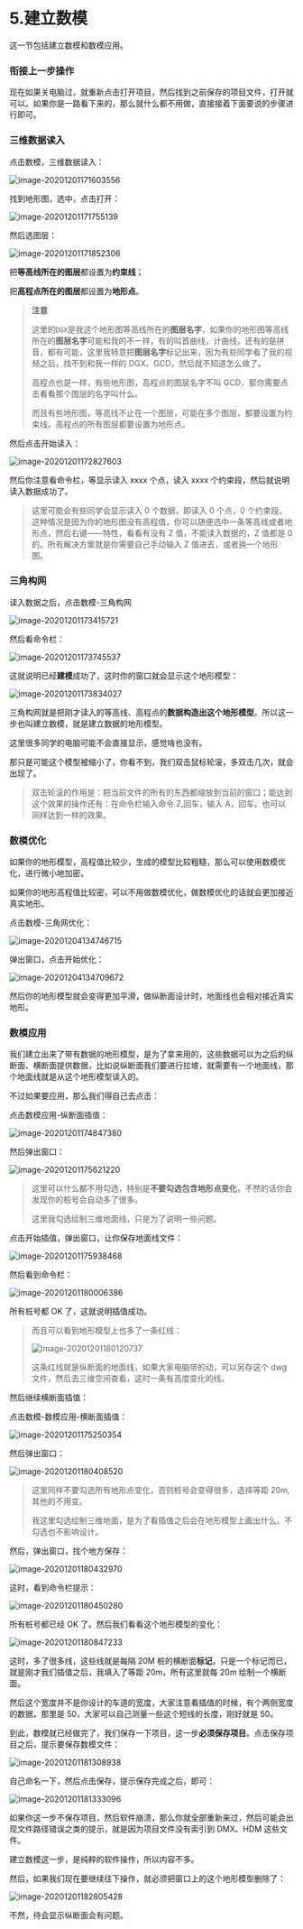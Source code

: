 # 5.建立数模

这一节包括建立数模和数模应用。

### 衔接上一步操作

现在如果关电脑过，就重新点击打开项目，然后找到之前保存的项目文件，打开就可以。如果你是一路看下来的，那么就什么都不用做，直接接着下面要说的步骤进行即可。

### 三维数据读入

点击数模，三维数据读入：

![image-20201201171603556](./05/23bf10c4cf0c4782bd14b8e67edd9bbd.webp)

找到地形图，选中，点击打开：

![image-20201201171755139](./05/f21aed8ab2124eed99943b497a2d8cef.webp)

然后选图层：

![image-20201201171852306](./05/41374719b7dc42c285c959c9eb5ed282.webp)

把**等高线所在的图层**都设置为**约束线**；

把**高程点所在的图层**都设置为**地形点**。

> **注意**
>
> 这里的`DGX`是我这个地形图等高线所在的**图层名字**，如果你的地形图等高线所在的**图层名字**可能和我的不一样，有的叫首曲线，计曲线，还有的是拼音，都有可能，这里我特意把**图层名字**标记出来，因为有些同学看了我的视频之后，找不到和我一样的 DGX、GCD，然后就不知道怎么做了。
>
> 高程点也是一样，有些地形图，高程点的图层名字不叫 GCD，那你需要点击看看那个图层的名字叫什么。
>
> 而且有些地形图，等高线不止在一个图层，可能在多个图层，都要设置为约束线。高程点的所有图层都要设置为地形点。

然后点击开始读入：

![image-20201201172827603](./05/f793747d85e748ff925cfde6e556fa77.webp)

然后你注意看命令栏，等显示读入 xxxx 个点，读入 xxxx 个约束段，然后就说明读入数据成功了。

> 这里可能会有些同学会显示读入 0 个数据，即读入 0 个点，0 个约束段。这种情况是因为你的地形图没有高程值，你可以随便选中一条等高线或者地形点，然后右键——特性，看看有没有 Z 值，不能读入数据的，Z 值都是 0 的。所有解决方案就是你需要自己手动输入 Z 值进去，或者换一个地形图。

### 三角构网

读入数据之后，点击数模-三角构网

![image-20201201173415721](./05/be1ca89ec53a4f5e93b852e7561ac09f.webp)

然后看命令栏：

![image-20201201173745537](./05/c88f69da1fb941529483741304d03e99.webp)

这就说明已经**建模**成功了，这时你的窗口就会显示这个地形模型：

![image-20201201173834027](./05/93fae3ddad044b67b416faa7b2f12a2a.webp)

三角构网就是把刚才读入的等高线、高程点的**数据构造出这个地形模型**。所以这一步也叫建立数模，就是建立数据的地形模型。

这里很多同学的电脑可能不会直接显示，感觉啥也没有。

那只是可能这个模型被缩小了，你看不到，我们双击鼠标轮滚，多双击几次，就会出现了。

> 双击轮滚的作用是：把当前文件的所有的东西都缩放到当前的窗口；能达到这个效果的操作还有：在命令栏输入命令 Z,回车，输入 A，回车。也可以同样达到一样的效果。

### 数模优化

如果你的地形模型，高程值比较少，生成的模型比较粗糙，那么可以使用数模优化，进行微小地加密。

如果你的地形高程值比较密，可以不用做数模优化，做数模优化的话就会更加接近真实地形。

点击数模-三角网优化：

![image-20201204134746715](./05/801f943daa6f419fb3de61a5dcf4f6e1.webp)

弹出窗口，点击开始优化：

![image-20201204134709672](./05/15eec86166464dc98c067b35b63afc35.webp)

然后你的地形模型就会变得更加平滑，做纵断面设计时，地面线也会相对接近真实地形。

### 数模应用

我们建立出来了带有数据的地形模型，是为了拿来用的，这些数据可以为之后的纵断面、横断面提供数据，比如说纵断面我们要进行拉坡，就需要有一个地面线，那个地面线就是从这个地形模型读入的。

不过如果要应用，那么我们得自己去点击：

点击数模应用-纵断面插值：

![image-20201201174847380](./05/2131f6b01c1547e78341ea4c3fc41a54.webp)

然后弹出窗口：

![image-20201201175621220](./05/38cd336a7ddc4a90aafe3f45504eb982.webp)

> 这里可以什么都不用勾选，特别是**不要勾选包含地形点变化**，不然的话你会发现你的桩号会自动多了很多。
>
> 这里我勾选绘制三维地面线，只是为了说明一些问题。

点击开始插值，弹出窗口，让你保存地面线文件：

![image-20201201175938468](./05/241376d6692f4cafb270fa048c17d2cf.webp)

然后看到命令栏：

![image-20201201180006386](./05/5a48d8c0061f4dcdb8e0bcd7e58f4640.webp)

所有桩号都 OK 了，这就说明插值成功。

> 而且可以看到地形模型上也多了一条红线：
>
> ![image-20201201180120737](./05/4391287b9ade4b8faf1e9a4978e9ef70.webp)
>
> 这条红线就是纵断面的地面线，如果大家电脑带的动，可以另存这个 dwg 文件，然后去三维空间查看，这时一条有高度变化的线。

然后继续横断面插值：

点击数模-数模应用-横断面插值：

![image-20201201175250354](./05/2eef164f9943480f969e0e89d2523dd1.webp)

然后弹出窗口：

![image-20201201180408520](./05/a6c7687fbdbf4275a4d1784372eb9d11.webp)

> 这里同样不要勾选所有地形点变化，否则桩号会变得很多，选择等距 20m,其他的不用变。
>
> 我这里勾选绘制三维地面，是为了看插值之后会在地形模型上画出什么。不勾选也不影响设计。

然后，弹出窗口，找个地方保存：

![image-20201201180432970](./05/36102c6130454ab893d50f7dfe902ccd.webp)

这时，看到命令栏提示：

![image-20201201180450280](./05/e4c5711994644c56a9e14973abf4bab0.webp)

所有桩号都已经 OK 了。然后我们看看这个地形模型的变化：

![image-20201201180847233](./05/0cf497192c9443b0836d826f15dc19b5.webp)

这时，多了很多线，这些线就是每隔 20M 桩的横断面**标记**，只是一个标记而已，就是刚才我们插值之后，我填入了等距 20m，所有这里就每 20m 绘制一个横断面。

然后这个宽度并不是你设计的车道的宽度，大家注意看插值的时候，有个两侧宽度的数据，那里是 50，大家可以自己测量一些这个短线的长度，刚好就是 50。

到此，数模就已经做完了，我们保存一下项目，这一步**必须保存项目**。点击保存项目之后，提示要保存数模文件：

![image-20201201181308938](./05/d578d8d646164dfda1459fe6153a9004.webp)

自己命名一下，然后点击保存，提示保存完成之后，即可：

![image-20201201181333096](./05/c38a5684c46140d8969d55252d5709a4.webp)

如果你这一步不保存项目，然后软件崩溃，那么你就全部重新来过，然后可能会出现文件路径错误之类的提示，就是因为项目文件没有索引到 DMX、HDM 这些文件。

建立数模这一步，是纯粹的软件操作，所以内容不多。

然后，如果我们现在要继续往下操作，就必须把窗口上的这个地形模型删除了：

![image-20201201182805428](./05/5b33940716f74622ada99b7ea6843a3d.webp)

不然，待会显示纵断面会有问题。
